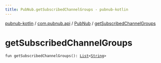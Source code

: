 ```yaml
---
title: PubNub.getSubscribedChannelGroups - pubnub-kotlin
---
```


[pubnub-kotlin](../../index.html) / [com.pubnub.api](../index.html) / [PubNub](index.html) / [getSubscribedChannelGroups](./get-subscribed-channel-groups.html)

# getSubscribedChannelGroups

`fun getSubscribedChannelGroups(): `[`List`](https://kotlinlang.org/api/latest/jvm/stdlib/kotlin.collections/-list/index.html)`<`[`String`](https://kotlinlang.org/api/latest/jvm/stdlib/kotlin/-string/index.html)`>`
